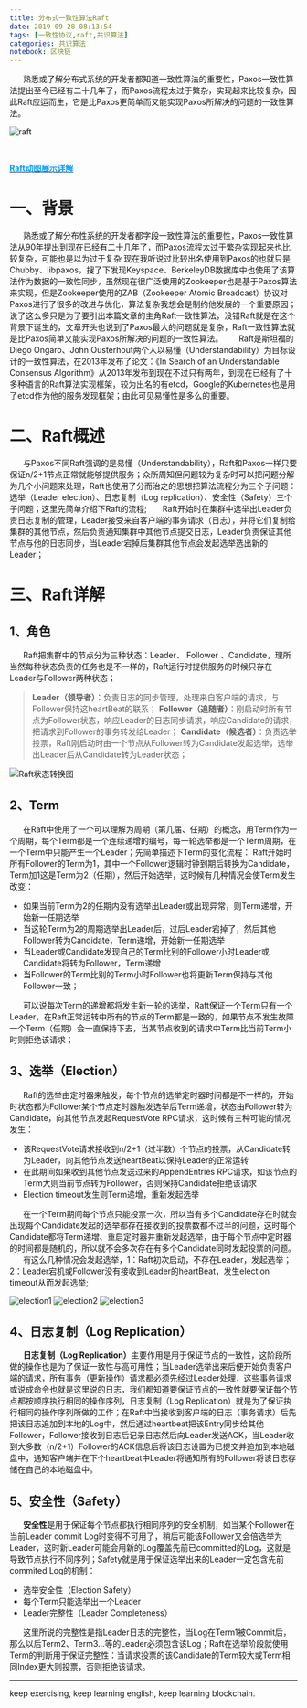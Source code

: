 ```yaml
---
title: 分布式一致性算法Raft
date: 2019-09-28 08:13:54
tags: [一致性协议,raft,共识算法]
categories: 共识算法
notebook: 区块链
---
```


&nbsp;&nbsp;&nbsp;&nbsp;&nbsp;&nbsp;熟悉或了解分布式系统的开发者都知道一致性算法的重要性，Paxos一致性算法提出至今已经有二十几年了，而Paxos流程太过于繁杂，实现起来比较复杂，因此Raft应运而生，它是比Paxos更简单而又能实现Paxos所解决的问题的一致性算法。

![raft](分布式一致性算法Raft/raft.jpeg)

<!-- more -->

</br>

<a>[<font color=#0099ff><b>Raft动图展示详解</b></font>](http://thesecretlivesofdata.com/raft/?spm=a2c4e.10696291.0.0.122c19a4sBpxKb)</a>

# 一、背景
&nbsp;&nbsp;&nbsp;&nbsp;&nbsp;&nbsp;熟悉或了解分布性系统的开发者都字段一致性算法的重要性，Paxos一致性算法从90年提出到现在已经有二十几年了，而Paxos流程太过于繁杂实现起来也比较复杂，可能也是以为过于复杂 现在我听说过比较出名使用到Paxos的也就只是Chubby、libpaxos，搜了下发现Keyspace、BerkeleyDB数据库中也使用了该算法作为数据的一致性同步，虽然现在很广泛使用的Zookeeper也是基于Paxos算法来实现，但是Zookeeper使用的ZAB（Zookeeper Atomic Broadcast）协议对Paxos进行了很多的改进与优化，算法复杂我想会是制约他发展的一个重要原因；说了这么多只是为了要引出本篇文章的主角Raft一致性算法，没错Raft就是在这个背景下诞生的，文章开头也说到了Paxos最大的问题就是复杂，Raft一致性算法就是比Paxos简单又能实现Paxos所解决的问题的一致性算法。
&nbsp;&nbsp;&nbsp;&nbsp;&nbsp;&nbsp;Raft是斯坦福的Diego Ongaro、John Ousterhout两个人以易懂（Understandability）为目标设计的一致性算法，在2013年发布了论文：《In Search of an Understandable Consensus Algorithm》从2013年发布到现在不过只有两年，到现在已经有了十多种语言的Raft算法实现框架，较为出名的有etcd，Google的Kubernetes也是用了etcd作为他的服务发现框架；由此可见易懂性是多么的重要。

# 二、Raft概述
&nbsp;&nbsp;&nbsp;&nbsp;&nbsp;&nbsp;与Paxos不同Raft强调的是易懂（Understandability），Raft和Paxos一样只要保证n/2+1节点正常就能够提供服务；众所周知但问题较为复杂时可以把问题分解为几个小问题来处理，Raft也使用了分而治之的思想把算法流程分为三个子问题：选举（Leader election）、日志复制（Log replication）、安全性（Safety）三个子问题；这里先简单介绍下Raft的流程;
&nbsp;&nbsp;&nbsp;&nbsp;&nbsp;&nbsp;Raft开始时在集群中选举出Leader负责日志复制的管理，Leader接受来自客户端的事务请求（日志），并将它们复制给集群的其他节点，然后负责通知集群中其他节点提交日志，Leader负责保证其他节点与他的日志同步，当Leader宕掉后集群其他节点会发起选举选出新的Leader；

# 三、Raft详解
## 1、角色
&nbsp;&nbsp;&nbsp;&nbsp;&nbsp;&nbsp;Raft把集群中的节点分为三种状态：Leader、 Follower 、Candidate，理所当然每种状态负责的任务也是不一样的，Raft运行时提供服务的时候只存在Leader与Follower两种状态；
><b>Leader（领导者）</b>：负责日志的同步管理，处理来自客户端的请求，与Follower保持这heartBeat的联系；
><b>Follower（追随者）</b>：刚启动时所有节点为Follower状态，响应Leader的日志同步请求，响应Candidate的请求，把请求到Follower的事务转发给Leader；
><b>Candidate（候选者）</b>：负责选举投票，Raft刚启动时由一个节点从Follower转为Candidate发起选举，选举出Leader后从Candidate转为Leader状态；

![Raft状态转换图](分布式一致性算法Raft/Raft转换图状态.png)

## 2、Term
&nbsp;&nbsp;&nbsp;&nbsp;&nbsp;&nbsp;在Raft中使用了一个可以理解为周期（第几届、任期）的概念，用Term作为一个周期，每个Term都是一个连续递增的编号，每一轮选举都是一个Term周期，在一个Term中只能产生一个Leader；先简单描述下Term的变化流程： Raft开始时所有Follower的Term为1，其中一个Follower逻辑时钟到期后转换为Candidate，Term加1这是Term为2（任期），然后开始选举，这时候有几种情况会使Term发生改变：
- 如果当前Term为2的任期内没有选举出Leader或出现异常，则Term递增，开始新一任期选举
- 当这轮Term为2的周期选举出Leader后，过后Leader宕掉了，然后其他Follower转为Candidate，Term递增，开始新一任期选举
- 当Leader或Candidate发现自己的Term比别的Follower小时Leader或Candidate将转为Follower，Term递增
- 当Follower的Term比别的Term小时Follower也将更新Term保持与其他Follower一致；

&nbsp;&nbsp;&nbsp;&nbsp;&nbsp;&nbsp;可以说每次Term的递增都将发生新一轮的选举，Raft保证一个Term只有一个Leader，在Raft正常运转中所有的节点的Term都是一致的，如果节点不发生故障一个Term（任期）会一直保持下去，当某节点收到的请求中Term比当前Term小时则拒绝该请求；

## 3、选举（Election）
&nbsp;&nbsp;&nbsp;&nbsp;&nbsp;&nbsp;Raft的选举由定时器来触发，每个节点的选举定时器时间都是不一样的，开始时状态都为Follower某个节点定时器触发选举后Term递增，状态由Follower转为Candidate，向其他节点发起RequestVote RPC请求，这时候有三种可能的情况发生：
- 该RequestVote请求接收到n/2+1（过半数）个节点的投票，从Candidate转为Leader，向其他节点发送heartBeat以保持Leader的正常运转
- 在此期间如果收到其他节点发送过来的AppendEntries RPC请求，如该节点的Term大则当前节点转为Follower，否则保持Candidate拒绝该请求
- Election timeout发生则Term递增，重新发起选举

&nbsp;&nbsp;&nbsp;&nbsp;&nbsp;&nbsp;在一个Term期间每个节点只能投票一次，所以当有多个Candidate存在时就会出现每个Candidate发起的选举都存在接收到的投票数都不过半的问题，这时每个Candidate都将Term递增、重启定时器并重新发起选举，由于每个节点中定时器的时间都是随机的，所以就不会多次存在有多个Candidate同时发起投票的问题。
&nbsp;&nbsp;&nbsp;&nbsp;&nbsp;&nbsp;有这么几种情况会发起选举，1：Raft初次启动，不存在Leader，发起选举；2：Leader宕机或Follower没有接收到Leader的heartBeat，发生election timeout从而发起选举;

![election1](分布式一致性算法Raft/election1.png)
![election2](分布式一致性算法Raft/election2.png)
![election3](分布式一致性算法Raft/election3.png)

## 4、日志复制（Log Replication）
&nbsp;&nbsp;&nbsp;&nbsp;&nbsp;&nbsp;<b>日志复制（Log Replication）</b>主要作用是用于保证节点的一致性，这阶段所做的操作也是为了保证一致性与高可用性；当Leader选举出来后便开始负责客户端的请求，所有事务（更新操作）请求都必须先经过Leader处理，这些事务请求或说成命令也就是这里说的日志，我们都知道要保证节点的一致性就要保证每个节点都按顺序执行相同的操作序列，日志复制（Log Replication）就是为了保证执行相同的操作序列所做的工作；在Raft中当接收到客户端的日志（事务请求）后先把该日志追加到本地的Log中，然后通过heartbeat把该Entry同步给其他Follower，Follower接收到日志后记录日志然后向Leader发送ACK，当Leader收到大多数（n/2+1）Follower的ACK信息后将该日志设置为已提交并追加到本地磁盘中，通知客户端并在下个heartbeat中Leader将通知所有的Follower将该日志存储在自己的本地磁盘中。

## 5、安全性（Safety）
&nbsp;&nbsp;&nbsp;&nbsp;&nbsp;&nbsp;<b>安全性</b>是用于保证每个节点都执行相同序列的安全机制，如当某个Follower在当前Leader commit Log时变得不可用了，稍后可能该Follower又会倍选举为Leader，这时新Leader可能会用新的Log覆盖先前已committed的Log，这就是导致节点执行不同序列；Safety就是用于保证选举出来的Leader一定包含先前 commited Log的机制：
- 选举安全性（Election Safety）
- 每个Term只能选举出一个Leader
- Leader完整性（Leader Completeness）

&nbsp;&nbsp;&nbsp;&nbsp;&nbsp;&nbsp;这里所说的完整性是指Leader日志的完整性，当Log在Term1被Commit后，那么以后Term2、Term3…等的Leader必须包含该Log；Raft在选举阶段就使用Term的判断用于保证完整性：当请求投票的该Candidate的Term较大或Term相同Index更大则投票，否则拒绝该请求。


- - -
keep exercising, keep learning english, keep learning blockchain.